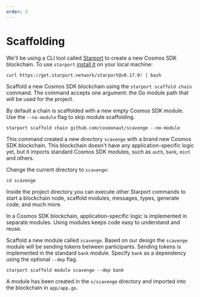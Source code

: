 ```yaml
---
order: 3
---
```


# Scaffolding

We'll be using a CLI tool called [Starport](https://github.com/tendermint/starport) to create a new Cosmos SDK blockchain. To use `starport` [install it](https://docs.starport.network/intro/install.html) on your local machine:

```
curl https://get.starport.network/starport@v0.17.0! | bash
```

Scaffold a new Cosmos SDK blockchain using the `starport scaffold chain` command. The command accepts one argument: the Go module path that will be used for the project.

By default a chain is scaffolded with a new empty Cosmos SDK module. Use the `--no-module` flag to skip module scaffolding.

```
starport scaffold chain github.com/cosmonaut/scavenge --no-module
```

This command created a new directory `scavenge` with a brand new Cosmos SDK blockchain. This blockchain doesn't have any application-specific logic yet, but it imports standard Cosmos SDK modules, such as `auth`, `bank`, `mint` and others.

Change the current directory to `scavenge`:

```
cd scavenge
```

Inside the project directory you can execute other Starport commands to start a blockchain node, scaffold modules, messages, types, generate code, and much more.

In a Cosmos SDK blockchain, application-specific logic is implemented in separate modules. Using modules keeps code easy to understand and reuse.

Scaffold a new module called `scavenge`. Based on our design the `scavenge` module will be sending tokens between participants. Sending tokens is implemented in the standard `bank` module. Specify `bank` as a dependency using the optional `--dep` flag.

```
starport scaffold module scavenge --dep bank
```

A module has been created in the `x/scavenge` directory and imported into the blockchain in `app/app.go`.

